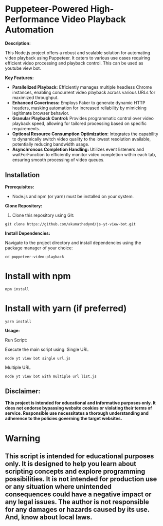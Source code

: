 # Puppeteer-Powered High-Performance Video Playback Automation 

**Description:**

This Node.js project offers a robust and scalable solution for automating video playback using Puppeteer. It caters to various use cases requiring efficient video processing and playback control. This can be used as youtube view bot.

**Key Features:**

* **Parallelized Playback:** Efficiently manages multiple headless Chrome instances, enabling concurrent video playback across various URLs for maximized throughput.
* **Enhanced Covertness:** Employs Faker to generate dynamic HTTP headers, masking automation for increased reliability by mimicking legitimate browser behavior.
* **Granular Playback Control:** Provides programmatic control over video playback speed, allowing for tailored processing based on specific requirements.
* **Optional Resource Consumption Optimization:** Integrates the capability to dynamically switch video quality to the lowest resolution available, potentially reducing bandwidth usage.
* **Asynchronous Completion Handling:** Utilizes event listeners and waitForFunction to efficiently monitor video completion within each tab, ensuring smooth processing of video queues.

## Installation

**Prerequisites:**

* Node.js and npm (or yarn) must be installed on your system.

**Clone Repository:**

1. Clone this repository using Git:

```
git clone https://github.com/akumathedynd/js-yt-view-bot.git
```

**Install Dependencies:**

Navigate to the project directory and install dependencies using the package manager of your choice:

```
cd puppeteer-video-playback
```
# Install with npm
```
npm install
```
# Install with yarn (if preferred)
```
yarn install
```


**Usage:**

Run Script:

Execute the main script using:
Single URL

```
node yt view bot single url.js
```

Multiple URL

```
node yt view bot with multiple url list.js
```


## Disclaimer:

**This project is intended for educational and informative purposes only. It does not endorse bypassing website cookies or violating their terms of service. Responsible use necessitates a thorough understanding and adherence to the policies governing the target websites.**


# Warning

## This script is intended for educational purposes only. It is designed to help you learn about scripting concepts and explore programming possibilities. It is not intended for production use or any situation where unintended consequences could have a negative impact or any legal issues.  The author is not responsible for any damages or hazards caused by its use. And, know about local laws.
